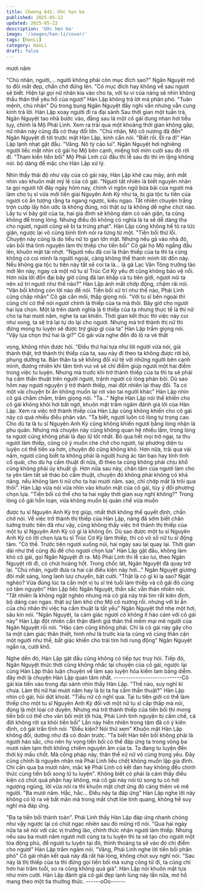 ```yaml
---
title: Chương 641: Ước hẹn ba
published: 2025-05-22
updated: 2025-05-22
description: 'Ước hẹn ba'
image: '/images/han-li/cover/'
tags: [HanLi]
category: HanLi
draft: false
---
```


mươi năm

"Chủ nhân, người,… người không phải còn mục đích sao?" Ngân
Nguyệt mở to đôi mắt đẹp, chần chờ đứng lên.
"Có mục đích hay không về sau ngươi sẽ biết. Hiện tại gọi nữ
nhân kia vào cho ta, với tu vi của nàng sẽ nhìn không thấu thân
thể yêu hồ của ngươi" Hàn Lập không trả lời mà phân phó.
"Tuân mệnh, chủ nhân" Dù trong bụng Ngân Nguyệt đầy nghi vấn
nhưng vẫn cung kính trả lời.
Hàn Lập xoay người đi ra đại sảnh
Sau thời gian một tuần trà, Ngân Nguyệt tao nhã bước vào, đằng
sau là một cô gái dung nhan hơi tiều tụy, chính là Mộ Phái Linh.
Xem ra trải qua một khoảng thời gian không gặp, nữ nhân này
cũng đã có thay đổi lớn.
"Chủ nhân, Mộ cô nương đã đến" Ngân Nguyệt đi tới trước mặt
Hàn Lập, kính cẩn nói.
"Biết rồi. Đi ra đi" Hàn Lập lạnh nhạt gật đầu.
"Vâng. Nô tỳ cáo lui".
Ngân Nguyệt hơi nghiêng người liếc mắt nhìn cô gái họ Mộ bên
cạnh, miệng hơi mỉm cười sau đó rời đi.
"Tham kiến tiền bối" Mộ Phái Linh cúi đầu thi lễ sau đó thì im lặng
không nói. bộ dáng để mặc cho Hàn Lập xử lý.

Nhìn thấy thái độ như vậy của cô gái này, Hàn Lập khẽ cau mày,
ánh mắt nhìn vào khuôn mặt mỹ lệ của cô gái.
"Ngươi tất nhiên là biết nguyên nhân ta gọi ngươi tới đây ngày
hôm nay, chính vì ngôn ngữ bừa bãi của ngươi mà làm cho tu sĩ
vừa mới tiến giai Nguyên Anh Kỳ như ta, bị gia tộc tu tiên của
ngươi có ấn tượng rằng ta ngang ngược, kiêu ngạo. Tất nhiên
chuyện trắng trợn cướp lấy hôn ước là không đúng, nói thật sự là
không dễ nghe chút nào. Lấy tu vi bây giờ của ta, hai gia đình sẽ
không dám có oán giận, ta cũng không để trong lòng. Nhưng điều
đó không có nghĩa là ta sẽ dễ dàng tha cho ngươi, ngươi cũng sẽ
bị ta trừng phạt".
Hàn Lập cũng không hề tỏ ra tức giận, ngược lại vô cũng bình
tĩnh nói ra từng từ một.
"Tiền bối thứ lỗi. Chuyện này cũng là do tiểu nữ to gan lớn mật.
Nhưng nếu gả vào nhà đó, vãn bối thà tình nguyện làm thị thiếp
cho tiền bối" Cô gái họ Mộ ngẩng đầu lên, khuôn mặt tái nhợt.
"Ngươi nếu đã coi là thân thiếp của ta thì ta cũng không có coi
mình là người ngoài, càng không thể thanh minh lời đồn này. Nếu
không gia tộc tu tiên này tất sẽ coi ta là… là gã Lạc Vân Tông
trưởng lão mới lên này, ngay cả một nữ tu sĩ Trúc Cơ Kỳ yếu ớt
cũng không bảo vệ nổi. Hơn nữa lời đồn đại bây giờ cũng đã lan
khắp cả tu tiên giới, ngươi nói ta nên xử trí ngươi như thế nào?"
Hàn Lập ánh mắt chớp động, chậm rãi nói.
"Vãn bối không còn lời nào để nói. Tiền bối xử trí như thế nào,
Phái Linh cũng chấp nhận" Cô gái cắn môi, thấp giọng nói.
"Với tu sĩ bên ngoài thì cũng chỉ có thể nói ngươi chính là thiếp
của ta mà thôi. Bây giờ cho ngươi hai lựa chọn. Một là trên danh
nghĩa là tì thiếp của ta nhưng thực tế là thị nữ cho ta hai mươi
năm, nghe ta sai khiến. Thời gian kết thúc thì việc này coi như
xong, ta sẽ trả lại tự do lại cho ngươi. Nhưng mà trở thành thị nữ
thì đừng mong tu luyện sẽ được trợ giúp gì của ta" Hàn Lập trầm
giọng nói.
"Vậy lựa chọn thứ hai là gì?" Cô gái vừa nghe đến đó lộ ra vẻ thất

vọng, không nhịn được hỏi.
"Điều thứ hai tựa như lời người vừa nói, giả thành thật, trở thành
thị thiếp của ta, sau này đi theo ta không được rời bỏ, phụng
dưỡng ta. Bản thân ta sẽ không đối xử tệ với những người bên
cạnh mình, đương nhiên khi tâm tình vui vẻ sẽ chỉ điểm giúp
ngươi một hai điểm trong việc tu luyện. Nhưng mà trước khi trở
thành thiếp của ta thì ta sẽ phải hạ cấm thần thuật trên người
ngươi, tránh ngươi có lòng phản bội. Dù sao hôm nay ngươi
nguyện ý trở thành thiếp, mai đột nhiên lại thay đổi. Ta có một vài
chuyện bí ẩn không muốn lại rơi vào tai người khác" Hàn Lập nhìn
cô giá chằm chằm, trầm giọng nói.
"Ta…"
Nghe Hàn Lập nói thế khiến cho cô gái không khỏi hơi bất ngờ,
khuôn mặt trầm ngâm đánh giá lời của Hàn Lập.
Xem ra việc trở thành thiếp của Hàn Lập cũng không khiến cho cô
gái này có quá nhiều điều phân vân.
"Ta biết, ngươi luôn có lòng tự trọng cao. Cho dù ta là tu sĩ
Nguyên Anh Kỳ cũng không khiến ngươi bằng lòng nhận là phu
quân. Nhưng mà chuyện này cũng không quan hệ nhiều lắm,
trong lòng ta ngươi cũng không phải là đạo lữ tốt nhất. Bỏ qua hết
mọi trở ngại, ta thu ngươi làm thiếp, cũng có ý muốn che chở cho
ngươi, tại phương diện tu luyện có thể tiến xa hơn, chuyện đó
cũng không khó. Hơn nữa, trải qua vài năm, ngươi cũng biết ta
không phải là người hung ác tàn bạo hay tính tình cổ quái, cho dù
hạ cấm thuật đi nữa, đi theo ta cũng không phải chịu khổ cũng
không phải ủy khuất gì. Hơn nữa sau này, chân tâm của ngươi
làm cho ta yên tâm tất sẽ tháo bỏ cấm thuật, chuyện đó không
phải không có khả năng. nếu không làm tì nữ cho ta hai mươi
năm. sao, chỉ chớp mắt là trôi qua thôi".
Hàn Lập vừa nói vừa nhìn vào khuôn mặt của cô gái, tùy ý đối
phương chọn lựa.
"Tiền bối có thể cho ta hai ngày thời gian suy nghĩ không?" Trong
lòng cô gái hỗn loạn, vừa không muốn bị quản chế vừa muốn

được tu sĩ Nguyên Anh Kỳ trợ giúp, nhất thời không thể quyết
định, chần chờ nói.
Về việc trở thành thị thiếp của Hàn Lập, nàng đã sớm biết chân
tướng trước tiên đã như vậy, cũng không thấy việc trở thành thị
thiếp của một tu sĩ Nguyên Anh Kỳ có gì là không ổn.
Dù sao được một tu sĩ Nguyên Anh Kỳ có lời chọn lựa tu sĩ Trúc
Cơ Kỳ làm thiếp, thì có vô số nữ tu sĩ động tâm.
"Có thể. Trước tiên ngươi xuống núi, hai ngày sau lại quay lại.
Thời gian dài như thế cũng đủ để cho ngươi chọn lựa" Hàn Lập
gật đầu, không làm khó cô gái, gọi Ngân Nguyệt đi ra.
Mộ Phái Linh thi lễ cáo lui, theo Ngân Nguyệt rời đi, có chút
hoảng hốt.
Trong chốc lát, Ngân Nguyệt đã quay trở lại.
"Chủ nhân, người đưa ra hai cái điều kiện này hơi…" Ngân
Nguyệt giương đôi mắt sáng, long lanh lưư chuyển, bật cười.
"Thật là có gì kì lạ sao? Ngặt nghèo? Vừa đúng lúc ta cần một vị
tu sĩ trẻ tuổi làm thiếp và cô gái đó cũng có tâm nguyện" Hàn Lập
liếc Ngân Nguyệt, thần sắc vẫn thản nhiên nói.
"Tất nhiên là không ngặt nghèo nhưng mà cô giá này trái tim rất
kiên định, bộ dáng cao ngạo. thật sự làm khó cho Mộ cô nương
rồi. nhưng với bí ẩn của chủ nhân thì việc hạ cấm thuật là tất yếu"
Ngân Nguyệt thở nhẹ một hơi, sâu kín nói.
"Ngân Nguyệt, ta cảm giác ngươi có không ít hảo cảm với cô gái
này" Hàn Lập đột nhiên cẩn thận đánh giá thân thể mềm mại mê
người của Ngân Nguyệt rồi nói.
"Hảo cảm cũng không phải. Chỉ là cô gái này gây cho ta một cảm
giác thân thiết, hình như là trước kia ta cũng vô cùng thân cận
một người như thế, bất giác khiến cho trái tim hơi rung động"
Ngân Nguyệt ngẩn ra, cười khổ.

Nghe dến đó, Hàn Lập gật đầu cũng không có tiếp tục truy hỏi.
Tiếp đó, Ngân Nguyệt thức thời cũng không nhắc lại chuyện của
cô gái, ngược lại cùng Hàn Lập thảo luận chuyện về làm sao
luyện hóa kiềm lam băng diễm. đây mới là chuyện Hàn Lập quan
tâm nhất.
----------------------------Cô gái kia tiến vào trong đại sảnh nhìn thấy Hàn Lập.
"Thế nào, suy nghĩ kĩ chưa. Làm thị nữ hai mươi năm hay là bị ta
hạ cấm thần thuật?" Hàn Lập nhìn cô gái, hỏi dứt khoát.
"Tiểu nữ có nghĩ qua. Tại tu tiên giới có thể làm thiếp cho một tu sĩ
Nguyên Anh Kỳ đối với một nữ tu sĩ cấp thấp mà nói, đúng là một
loại cơ duyên. Nhưng mà trở thành thiếp của tiền bối thì mong tiền
bối có thể cho vãn bối một lời hứa, Phái Linh tình nguyện bị cấm
chế, cả đời không rời xa khỏi tiền bối" Lần này hiển nhiên trong
tâm đã có ý kiên định, cô gái trấn tĩnh nói.
"Điều kiện? Nói thử xem" Khuôn mặt Hàn Lập không đổi, dường
như đã có đoán trước.
"Ta biết Hàn tiền bối không phải là người háo sắc, cho nên hy
vọng tiền bối có thể đáp ứng ta trong vòng ba mươi năm tạm thời
không chiếm nguyên âm của ta. Ta đang tu luyện đến thời kỳ mấu
chốt. Mà công pháp này, thân thể xử nữ vô cùng trọng yếu. Đây
cũng chính là nguyên nhân mà Phái Linh liều chết không muốn
lập gia đình. Chỉ cần qua ba mươi năm, mặc kệ Phái Linh có kết
đan hay không đều chính thức cùng tiền bối song lữ tu luyện".
Không biết có phải là cảm thấy điều kiện có chút quá phận hay
không, mà cô gái này nói từ song tu có hơi ngượng ngùng, lời
vừa nói ra thì khuôn mặt chợt ửng đỏ càng thêm vẻ mê người.
"Ba mươi năm. Hắc, hắc… Điều này ta đáp ứng" Hàn Lập nghe
lời này không có lộ ra vẻ bất mãn mà trong mắt chợt lóe tinh
quang, không hề suy nghĩ mà đáp ứng.

"Đa tạ tiền bối thành toàn".
Phái Linh thấy Hàn Lập đáp ứng nhanh chóng như vậy ngược lại
có chút ngạc nhiên sau đó mừng rỡ nói.
"Qua hai ngày nữa ta sẽ nói với các vị trưởng lão, chính thức
nhận ngươi làm thiếp. Nhưng nếu sau ba mươi năm ngươi mới
cùng ta tu luyện thì ta sẽ tạo cho ngươi một tòa động phủ, để
ngươi tu luyện tại đó, thỉnh thoảng ta sẽ vào đó chỉ điểm cho
ngươi" Hàn Lập trầm ngâm nói.
"Vâng, Phái Linh nghe lời tiền bối phân phó" Cô gái nhận kết quả
này đã rất hài lòng, không chút suy nghĩ nói.
"Sau này là thị thiếp của ta thì đừng gọi tiền bối mà xưng công tử
đi, ta cũng chỉ hơn hai trăm tuổi, so ra cũng không quá già".
Hàn Lập nói khuôn mặt tựa như mỉm cười. Hàn Lập đánh giá cô
gái đẹp lạnh lùng này lần nữa, mơ hồ mang theo một tia thưởng
thức.
------oOo------
